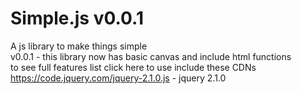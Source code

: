 # Simple.js v0.0.1
A js library to make things simple <br> 
v0.0.1 - this library now has basic canvas and include html functions <br>
to see full features list click here 
to use include these CDNs <br>
https://code.jquery.com/jquery-2.1.0.js - jquery 2.1.0
